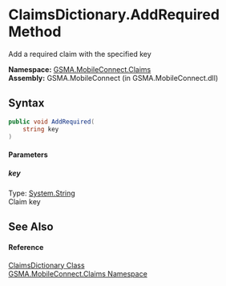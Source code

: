 ClaimsDictionary.AddRequired Method
===================================
Add a required claim with the specified key

**Namespace:** [GSMA.MobileConnect.Claims][1]  
**Assembly:** GSMA.MobileConnect (in GSMA.MobileConnect.dll)

Syntax
------

```csharp
public void AddRequired(
	string key
)
```

#### Parameters

##### *key*
Type: [System.String][2]  
Claim key


See Also
--------

#### Reference
[ClaimsDictionary Class][3]  
[GSMA.MobileConnect.Claims Namespace][1]  

[1]: ../README.md
[2]: http://msdn.microsoft.com/en-us/library/s1wwdcbf
[3]: README.md
[4]: ../../_icons/Help.png